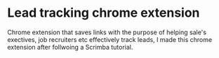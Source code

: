 <h1>Lead tracking chrome extension</h1>
Chrome extension that saves links with the purpose of helping sale's exectives, job recruiters etc effectively track leads, I made this chrome extension after follwoing a Scrimba tutorial. 
